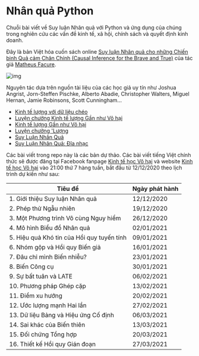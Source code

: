 # Nhân quả Python
Chuỗi bài viết về Suy luận Nhân quả với Python và ứng dụng của chúng trong nghiên cứu các vấn đề kinh tế, xã hội, chính sách và quyết định kinh doanh. 

Đây là bản Việt hóa cuốn sách online [Suy luận Nhân quả cho những Chiến binh Quả cảm Chân Chính (Causal Inference for the Brave and True)](https://github.com/matheusfacure/python-causality-handbook) của tác giả [Matheus Facure](https://matheusfacure.github.io/about/).

![img](ipynb/data/img/brave-and-true.png)

Nguyên tác dựa trên nguồn tài liệu của các học giả uy tín như Joshua Angrist, Jorn-Steffen Pischke, Alberto Abadie, Christopher Walters, Miguel Hernan, Jamie Robinsons, Scott Cunningham...

* [Kinh tế lượng với dữ liệu chéo](https://www.aeaweb.org/conference/cont-ed/2017-webcasts)
* [Luyện chưởng Kinh tế lượng Gần như Vô hại](https://www.aeaweb.org/conference/cont-ed/2020-webcasts)
* [Kinh tế lượng Gần như Vô hại](https://www.mostlyharmlesseconometrics.com/)
* [Luyện chưởng 'Lượng](https://www.masteringmetrics.com/)
* [Suy Luận Nhân Quả](https://www.hsph.harvard.edu/miguel-hernan/causal-inference-book/)
* [Suy Luận Nhân Quả: Đĩa nhạc](https://www.scunning.com/mixtape.html)

Các bài viết trong repo này là các bản dự thảo. Các bài viết tiếng Việt chính thức sẽ được đăng tại Facebook fanpage [Kinh tế học Vô hại](https://www.facebook.com/harmlessecons/) và website [Kinh tế học Vô hại](https://kinhtehocvohai.github.io/) vào 21:00 thứ 7 hàng tuần, bắt đầu từ 12/12/2020 theo lịch trình dự kiến như sau:

|Tiêu đề | Ngày phát hành|
|--- | ---| 
|1. Giới thiệu Suy luận Nhân quả|12/12/2020| 
|2. Phép thử Ngẫu nhiên|19/12/2020|
|3. Một Phương trình Vô cùng Nguy hiểm|26/12/2020|
|4. Mô hình Biểu đồ Nhân quả|02/01/2021|
|5. Hiệu quả Khó tin của Hồi quy tuyến tính|09/01/2021|
|6. Nhóm gộp và Hồi quy Biến giả|16/01/2021|
|7. Đâu chỉ mình Biến nhiễu?|23/01/2021|
|8. Biến Công cụ|30/01/2021|
|9. Sự bất tuân và LATE|06/02/2021|
|10. Phương pháp Ghép cặp|13/02/2021|
|11. Điểm xu hướng|20/02/2021|
|12. Ước lượng mạnh Hai lần |27/02/2021|
|13. Dữ liệu Bảng và Hiệu ứng Cố định|06/03/2021|
|14. Sai khác của Biến thiên|13/03/2021|
|15. Đối chứng Tổng hợp|20/03/2021|
|16. Thiết kế Hồi quy Gián đoạn|27/03/2021|
